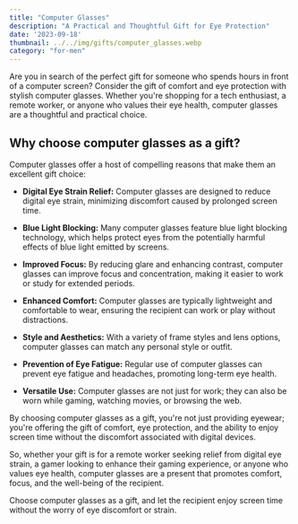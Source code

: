 ```yaml
---
title: "Computer Glasses"
description: "A Practical and Thoughtful Gift for Eye Protection"
date: '2023-09-18'
thumbnail: ../../img/gifts/computer_glasses.webp
category: "for-men"
---
```

Are you in search of the perfect gift for someone who spends hours in front of a computer screen? Consider the gift of comfort and eye protection with stylish computer glasses. Whether you're shopping for a tech enthusiast, a remote worker, or anyone who values their eye health, computer glasses are a thoughtful and practical choice.

## Why choose computer glasses as a gift?

Computer glasses offer a host of compelling reasons that make them an excellent gift choice:

- **Digital Eye Strain Relief:** Computer glasses are designed to reduce digital eye strain, minimizing discomfort caused by prolonged screen time.

- **Blue Light Blocking:** Many computer glasses feature blue light blocking technology, which helps protect eyes from the potentially harmful effects of blue light emitted by screens.

- **Improved Focus:** By reducing glare and enhancing contrast, computer glasses can improve focus and concentration, making it easier to work or study for extended periods.

- **Enhanced Comfort:** Computer glasses are typically lightweight and comfortable to wear, ensuring the recipient can work or play without distractions.

- **Style and Aesthetics:** With a variety of frame styles and lens options, computer glasses can match any personal style or outfit.

- **Prevention of Eye Fatigue:** Regular use of computer glasses can prevent eye fatigue and headaches, promoting long-term eye health.

- **Versatile Use:** Computer glasses are not just for work; they can also be worn while gaming, watching movies, or browsing the web.

By choosing computer glasses as a gift, you're not just providing eyewear; you're offering the gift of comfort, eye protection, and the ability to enjoy screen time without the discomfort associated with digital devices.

So, whether your gift is for a remote worker seeking relief from digital eye strain, a gamer looking to enhance their gaming experience, or anyone who values eye health, computer glasses are a present that promotes comfort, focus, and the well-being of the recipient.

Choose computer glasses as a gift, and let the recipient enjoy screen time without the worry of eye discomfort or strain.

